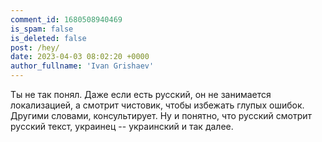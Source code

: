 ```yaml
---
comment_id: 1680508940469
is_spam: false
is_deleted: false
post: /hey/
date: 2023-04-03 08:02:20 +0000
author_fullname: 'Ivan Grishaev'
---
```


Ты не так понял. Даже если есть русский, он не занимается локализацией, а смотрит чистовик, чтобы избежать глупых ошибок. Другими словами, консультирует. Ну и понятно, что русский смотрит русский текст, украинец -- украинский и так далее.

